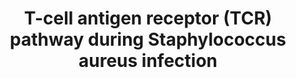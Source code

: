---
annotations:
- id: PW:0001028
  parent: disease pathway
  type: Pathway Ontology
  value: infectious disease pathway
- id: PW:0000023
  parent: regulatory pathway
  type: Pathway Ontology
  value: immune response pathway
- id: CL:0000084
  parent: native cell
  type: Cell Type Ontology
  value: T cell
- id: DOID:14115
  parent: disease by infectious agent
  type: Disease Ontology
  value: toxic shock syndrome
authors:
- AAR&Co
- Egonw
- Mkutmon
- Khanspers
- AlexanderPico
- Evelo
- AMTan
- MaintBot
- Eweitz
description: 'This pathway is based on Figure 4 of "A Model of an Integrated Immune
  System Pathway in Homo sapiens and Its Interaction with Superantigen Producing Expression
  Regulatory Pathway in Staphylococcus aureus: Comparing Behavior of Pathogen Perturbed
  and Unperturbed Pathway"(see bibliography). The pathway displays the T-cell receptors
  of homo sapiens when infected with the disease Staphylococcus Enterotoxin B. The
  binding of a superantigen to the T cell receptor results in a protein signaling
  pathway resulting in cell proliferation, differentiation, and immune response due
  to altered DNA expression. SEB refers to Staphylococcal Enterotoxin B.'
last-edited: 2022-02-26
organisms:
- Homo sapiens
redirect_from:
- /index.php/Pathway:WP3863
- /instance/WP3863
revision: null
schema-jsonld:
- '@context': https://schema.org/
  '@id': https://wikipathways.github.io/pathways/WP3863.html
  '@type': Dataset
  creator:
    '@type': Organization
    name: WikiPathways
  description: 'This pathway is based on Figure 4 of "A Model of an Integrated Immune
    System Pathway in Homo sapiens and Its Interaction with Superantigen Producing
    Expression Regulatory Pathway in Staphylococcus aureus: Comparing Behavior of
    Pathogen Perturbed and Unperturbed Pathway"(see bibliography). The pathway displays
    the T-cell receptors of homo sapiens when infected with the disease Staphylococcus
    Enterotoxin B. The binding of a superantigen to the T cell receptor results in
    a protein signaling pathway resulting in cell proliferation, differentiation,
    and immune response due to altered DNA expression. SEB refers to Staphylococcal
    Enterotoxin B.'
  keywords:
  - AHSA1
  - AKT
  - AP1
  - BCL10
  - CARMA1
  - CBL
  - CD28
  - CD3D
  - CD4
  - CD40L
  - CD8A
  - CDK4
  - CHP1
  - CHUK
  - COT
  - CSF2
  - CTLA4
  - Calcium
  - Calmodulin
  - DAG1
  - DLGH1
  - ERK
  - FOS
  - FYN
  - GADS
  - GRB2
  - GRP1
  - GSK3B
  - ICOS
  - IFNG
  - IKBKB
  - IKBKG
  - IL10
  - IL2
  - IL4
  - IL5
  - IP3
  - ITK
  - JNK2
  - JUN
  - LAT
  - LCK
  - MALT1
  - MEK1
  - MEK2
  - MKK7
  - NCK
  - NFAT
  - NFKB1
  - NFKBIA
  - NIK
  - PAK
  - PD1
  - PDK1
  - PI3K
  - PIP3
  - PLCG1
  - PRKCQ
  - PTPRC
  - RAF
  - RAS
  - SHP1
  - SLP76
  - SOS
  - TAK1
  - TNF
  - TRAJ10
  - TRBJ1-4
  - ZAP70
  license: CC0
  name: T-cell antigen receptor (TCR) pathway during Staphylococcus aureus infection
seo: CreativeWork
title: T-cell antigen receptor (TCR) pathway during Staphylococcus aureus infection
wpid: WP3863
---